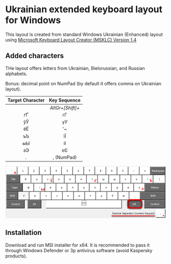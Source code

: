 # Ukrainian extended keyboard layout for Windows

This layout is created from standard Windows Ukrainian (Enhanced) layout
using [Microsoft Keyboard Layout Creator (MSKLC) Version 1.4](https://www.microsoft.com/en-us/download/details.aspx?id=102134)

## Added characters

THe layout offers letters from Ukrainian, Bielorussian, and Russian alphabets.

Bonus: decimal point on NumPad (by default it offers comma on Ukrainian layout).

| Target Character | Key Sequence |
| :----:    | :----: |
|           | _AltGr+[Shift]+_ |
| ґҐ | гГ |
| ўЎ | уУ |
| ёЁ | '~ |
| ъЪ | їЇ |
| ыЫ | іІ |
| эЭ | єЄ |
| .  | , (NumPad) |

![layout](./ukrenhx.png)

## Installation

Download and run MSI installer for x64.
It is recommended to pass it through Windows Defender
or 3p antivirus software (avoid Kaspersky products).
